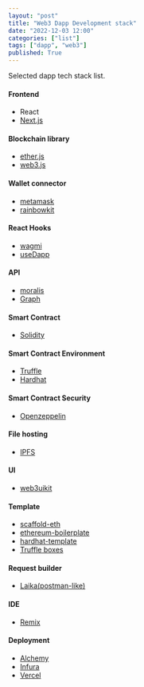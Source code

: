 ```yaml
---
layout: "post"
title: "Web3 Dapp Development stack"
date: "2022-12-03 12:00"
categories: ["list"]
tags: ["dapp", "web3"]
published: True
---
```


Selected dapp tech stack list.

<!--more-->

#### Frontend

- React
- [Next.js](https://nextjs.org/)

#### Blockchain library

- [ether.js](https://github.com/ethers-io/ethers.js)
- [web3.js](https://github.com/web3/web3.js)

#### Wallet connector

- [metamask](https://docs.metamask.io/guide/)
- [rainbowkit](https://github.com/rainbow-me/rainbowkit)

#### React Hooks

- [wagmi](https://github.com/wagmi-dev/wagmi)
- [useDapp](https://github.com/TrueFiEng/useDApp)

#### API

- [moralis](https://moralis.io/)
- [Graph](https://thegraph.com/)

#### Smart Contract

- [Solidity](https://docs.soliditylang.org/en/latest/)

#### Smart Contract Environment

- [Truffle](https://trufflesuite.com/)
- [Hardhat](https://hardhat.org/)

#### Smart Contract Security

- [Openzeppelin](https://www.openzeppelin.com/)

#### File hosting

- [IPFS](https://ipfs.tech/)

#### UI

- [web3uikit](https://github.com/web3ui/web3uikit)

#### Template

- [scaffold-eth](https://github.com/scaffold-eth/scaffold-eth)
- [ethereum-boilerplate](https://github.com/ethereum-boilerplate/ethereum-boilerplate)
- [hardhat-template](https://github.com/paulrberg/hardhat-template)
- [Truffle boxes](https://trufflesuite.com/boxes/)

#### Request builder

- [Laika(postman-like)](https://getlaika.app/)

#### IDE

- [Remix](https://remix.ethereum.org/)

#### Deployment

- [Alchemy](https://www.alchemy.com/)
- [Infura](https://www.infura.io/)
- [Vercel](https://vercel.com/)
